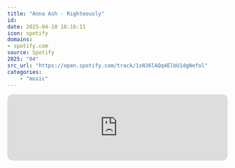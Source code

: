 ```yaml
---
title: "Anna Ash - Righteously"
id: 
date: 2025-04-10 16:16:11
icon: spotify
domains:
- spotify.com
source: Spotify
2025: "04"
src_url: "https://open.spotify.com/track/1sN36lAQq4ElbU1dgNefol"
categories:
    - "music"
---
```

<iframe style="border-radius: 12px" width="100%" height="152" title="Spotify Embed: Righteously" frameborder="0" allowfullscreen allow="autoplay; clipboard-write; encrypted-media; fullscreen; picture-in-picture" loading="lazy" src="https://open.spotify.com/embed/track/1sN36lAQq4ElbU1dgNefol?utm_source=oembed"></iframe>
